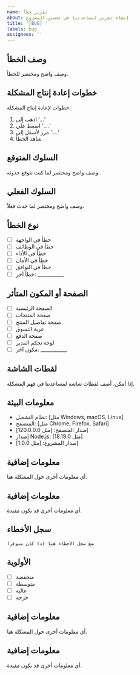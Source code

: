 ```yaml
---
name: تقرير خطأ
about: إنشاء تقرير لمساعدتنا في تحسين المشروع
title: '[BUG] '
labels: bug
assignees: ''
---
```


## وصف الخطأ
وصف واضح ومختصر للخطأ.

## خطوات إعادة إنتاج المشكلة
خطوات لإعادة إنتاج المشكلة:
1. اذهب إلى '...'
2. اضغط على '....'
3. مرر لأسفل إلى '....'
4. شاهد الخطأ

## السلوك المتوقع
وصف واضح ومختصر لما كنت تتوقع حدوثه.

## السلوك الفعلي
وصف واضح ومختصر لما حدث فعلاً.

## نوع الخطأ
- [ ] خطأ في الواجهة
- [ ] خطأ في الوظائف
- [ ] خطأ في الأداء
- [ ] خطأ في الأمان
- [ ] خطأ في التوافق
- [ ] خطأ آخر: ___________

## الصفحة أو المكون المتأثر
- [ ] الصفحة الرئيسية
- [ ] صفحة المنتجات
- [ ] صفحة تفاصيل المنتج
- [ ] عربة التسوق
- [ ] صفحة الدفع
- [ ] لوحة تحكم المدير
- [ ] مكون آخر: ___________

## لقطات الشاشة
إذا أمكن، أضف لقطات شاشة لمساعدتنا في فهم المشكلة.

## معلومات البيئة
- نظام التشغيل: [مثل Windows, macOS, Linux]
- المتصفح: [مثل Chrome, Firefox, Safari]
- إصدار المتصفح: [مثل 120.0.0.0]
- إصدار Node.js: [مثل 18.19.0]
- إصدار المشروع: [مثل 1.0.0]

## معلومات إضافية
أي معلومات أخرى حول المشكلة هنا.

## معلومات إضافية
أي معلومات أخرى قد تكون مفيدة.

## سجل الأخطاء
```
ضع سجل الأخطاء هنا إذا كان متوفراً
```

## الأولوية
- [ ] منخفضة
- [ ] متوسطة
- [ ] عالية
- [ ] حرجة

## معلومات إضافية
أي معلومات أخرى حول المشكلة هنا.

## معلومات إضافية
أي معلومات أخرى قد تكون مفيدة.